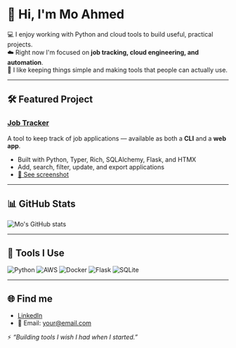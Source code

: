 # 👋 Hi, I'm Mo Ahmed

💻 I enjoy working with Python and cloud tools to build useful, practical projects.  
☁️ Right now I'm focused on **job tracking, cloud engineering, and automation**.  
🚀 I like keeping things simple and making tools that people can actually use.  

---

## 🛠️ Featured Project

### [Job Tracker](https://github.com/moahmed90/job-tracker)
A tool to keep track of job applications — available as both a **CLI** and a **web app**.  
- Built with Python, Typer, Rich, SQLAlchemy, Flask, and HTMX  
- Add, search, filter, update, and export applications  
- [📸 See screenshot](https://github.com/moahmed90/job-tracker/blob/main/docs/screenshot.png)  

---

## 📊 GitHub Stats
![Mo's GitHub stats](https://github-readme-stats.vercel.app/api?username=moahmed90&show_icons=true&theme=tokyonight)  

---

## 🧰 Tools I Use
![Python](https://img.shields.io/badge/Python-3670A0?style=for-the-badge&logo=python&logoColor=ffdd54)
![AWS](https://img.shields.io/badge/AWS-232F3E?style=for-the-badge&logo=amazonaws&logoColor=FF9900)
![Docker](https://img.shields.io/badge/Docker-2496ED?style=for-the-badge&logo=docker&logoColor=white)
![Flask](https://img.shields.io/badge/Flask-000000?style=for-the-badge&logo=flask&logoColor=white)
![SQLite](https://img.shields.io/badge/SQLite-07405E?style=for-the-badge&logo=sqlite&logoColor=white)

---

## 🌐 Find me
- [LinkedIn](https://linkedin.com/in/YOUR-LINK)  
- 📧 Email: your@email.com  

⚡ *“Building tools I wish I had when I started.”*
